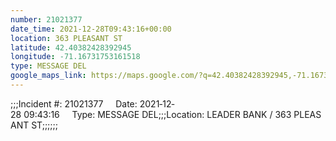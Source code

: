 ```yaml
---
number: 21021377
date_time: 2021-12-28T09:43:16+00:00
location: 363 PLEASANT ST
latitude: 42.40382428392945
longitude: -71.16731753161518
type: MESSAGE DEL
google_maps_link: https://maps.google.com/?q=42.40382428392945,-71.16731753161518
---
```


;;;Incident #: 21021377     Date: 2021‐12‐28 09:43:16     Type: MESSAGE DEL;;;Location: LEADER BANK / 363 PLEASANT ST;;;;;;
